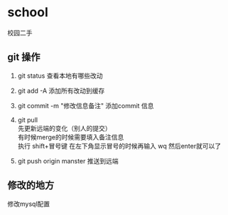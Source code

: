 # school
校园二手

## git 操作

1. git status 
查看本地有哪些改动
2. git add -A
添加所有改动到缓存

3. git commit -m "修改信息备注"
添加commit 信息

4. git pull 
<br/>先更新远端的变化（别人的提交）
<br/>有时候merge的时候需要填入备注信息
<br/>执行 shift+冒号键 在左下角显示冒号的时候再输入 wq 然后enter就可以了

4. git push origin manster
推送到远端 

## 修改的地方
修改mysql配置
